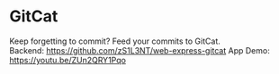 # GitCat
Keep forgetting to commit? Feed your commits to GitCat.<br>
Backend: https://github.com/zS1L3NT/web-express-gitcat
App Demo: https://youtu.be/ZUn2QRY1Pqo
